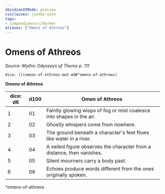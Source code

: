 ```yaml
---
obsidianUIMode: preview
cssclasses: json5e-note
tags:
- compendium/src/5e/mot
aliases: ["Omens of Athreos"]
---
```

# Omens of Athreos
*Source: Mythic Odysseys of Theros p. 111* 

`dice: [](omens-of-athreos-mot.md#^omens-of-athreos)`

**Omens of Athreos**

| dice: d6 | d100 | Omen of Athreos |
|----------|------|-----------------|
| 1 | 01 | Faintly glowing wisps of fog or mist coalesce into shapes in the air. |
| 2 | 02 | Ghostly whispers come from nowhere. |
| 3 | 03 | The ground beneath a character's feet flows like water in a river. |
| 4 | 04 | A veiled figure observes the character from a distance, then vanishes. |
| 5 | 05 | Silent mourners carry a body past. |
| 6 | 06 | Echoes produce words different from the ones originally spoken. |
^omens-of-athreos